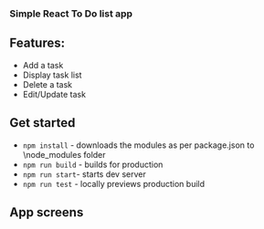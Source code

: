 ### Simple React To Do list app

## Features:
* Add a task 
* Display task list
* Delete a task
* Edit/Update task

## Get started

 - `npm install` - downloads the modules as per package.json to \node_modules folder
 - `npm run build` - builds for production
 - `npm run start`- starts dev server
 - `npm run test` - locally previews production build

## App screens
